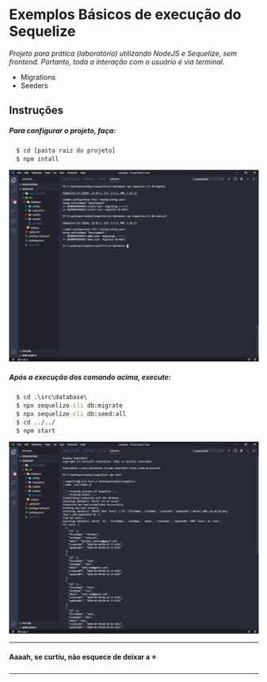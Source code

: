 
# Exemplos Básicos de execução do Sequelize

*Projeto para prática (laboratório) utilizando NodeJS e Sequelize, sem frontend. Portanto, toda a interação com o usuário é via terminal.*

- Migrations
- Seeders

## Instruções

##### Para configurar o projeto, faça:

```cmd
  $ cd [pasta raiz do projeto]
  $ npm intall
```

![Obter token](https://github.com/pricardoti/sequelize-basic-examples/blob/master/img/img01.png)

##### Após a execução dos comando acima, execute:

```cmd
  $ cd .\src\database\
  $ npx sequelize-cli db:migrate 
  $ npx sequelize-cli db:seed:all
  $ cd ../../
  $ npm start
```
![Obter token](https://github.com/pricardoti/sequelize-basic-examples/blob/master/img/img02.png)

---
#### Aaaah, se curtiu, não esquece de deixar a :star:
---
